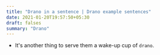 ```yaml
---
title: "Drano in a sentence | Drano example sentences"
date: 2021-01-20T19:57:50+05:30
draft: falses
summary: "Drano"
---
```

- It's another thing to serve them a wake-up cup of `drano`.
                 
